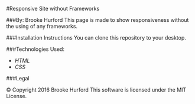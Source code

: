 #Responsive Site without Frameworks

###By: Brooke Hurford
This page is made to show responsiveness without the using of any frameworks.

###Installation Instructions
You can clone this repository to your desktop.

###Technologies Used:

* _HTML_
* _CSS_


###Legal

© Copyright 2016 Brooke Hurford
This software is licensed under the MIT License.
